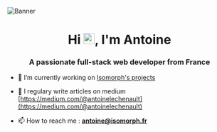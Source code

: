 ![Banner](https://isomorph.fr/github/antoine_banner_github.gif)  

<h1 align="center">Hi <img src="https://media.giphy.com/media/hvRJCLFzcasrR4ia7z/giphy.gif" width="25px">, I'm Antoine</h1>
<h3 align="center">A passionate full-stack web developer from France</h3>

- 🔭 I’m currently working on [Isomorph's projects](https://isomorph.fr/)

- 📝 I regulary write articles on medium [https://medium.com/@antoinelechenault](https://medium.com/@antoinelechenault)

- 📫 How to reach me : **antoine@isomorph.fr**
